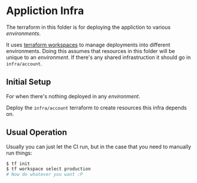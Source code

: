 # Appliction Infra

The terraform in this folder is for deploying the appliction to various *environments*.

It uses [terraform workspaces](https://www.terraform.io/language/state/workspaces) to manage deployments into different environments.
Doing this assumes that resources in this folder will be unique to an *environment*.
If there's any shared infrastruction it should go in `infra/account`.



## Initial Setup

For when there's nothing deployed in any *environment*.

Deploy the `infra/account` terraform to create resources this infra depends on.



## Usual Operation

Usually you can just let the CI run, but in the case that you need to manually run things:

```bash
$ tf init
$ tf workspace select production
# Now do whatever you want :P
```
